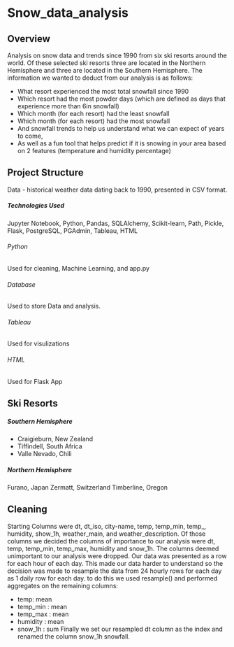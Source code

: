 # Snow_data_analysis
## Overview
Analysis on snow data and trends since 1990 from six ski resorts around the world. Of these selected ski resorts three are located in the Northern Hemisphere and three are located in the Southern Hemisphere.
The information we wanted to deduct from our analysis is as follows:
* What resort experienced the most total snowfall since 1990
* Which resort had the most powder days (which are defined as days that experience more than 6in snowfall)
* Which month (for each resort) had the least snowfall
* Which month (for each resort) had the most snowfall
* And snowfall trends to help us understand what we can expect of years to come,
* As well as a fun tool that helps predict if it is snowing in your area based on 2 features (temperature and humidity percentage)

## Project Structure
Data - historical weather data dating back to 1990, presented in CSV format.

##### Technologies Used
Jupyter Notebook, Python, Pandas, SQLAlchemy, Scikit-learn, Path, Pickle, Flask,  PostgreSQL, PGAdmin, Tableau, HTML

###### Python
Used for cleaning, Machine Learning, and app.py

###### Database
Used to store Data and analysis.

###### Tableau
Used for visulizations

###### HTML
Used for Flask App

## Ski Resorts
##### Southern Hemisphere
* Craigieburn, New Zealand
* Tiffindell, South Africa
* Valle Nevado, Chili

##### Northern Hemisphere
Furano, Japan
Zermatt, Switzerland
Timberline, Oregon

## Cleaning
Starting Columns were dt, dt_iso, city-name, temp, temp_min, temp_, humidity, show_1h, weather_main, and weather_description.
Of those columns we decided the columns of importance to our analysis were dt, temp, temp_min, temp_max, humidity and snow_1h. The columns deemed unimportant to our analysis were dropped.
Our data was presented as a row for each hour of each day. This made our data harder to understand so the decision was made to resample the data from 24 hourly rows for each day as 1 daily row for each day.
to do this we used resample() and performed aggregates on the remaining columns:
* temp: mean
* temp_min : mean
* temp_max : mean
* humidity : mean
* snow_1h : sum
Finally we set our resampled dt column as the index and renamed the column snow_1h snowfall.
